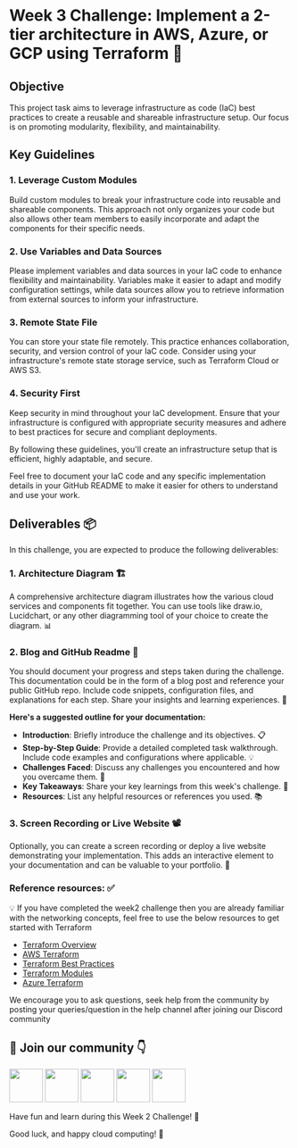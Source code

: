 
# Week 3 Challenge: Implement a 2-tier architecture in AWS, Azure, or GCP using Terraform 🚀

## Objective
This project task aims to leverage infrastructure as code (IaC) best practices to create a reusable and shareable infrastructure setup. Our focus is on promoting modularity, flexibility, and maintainability.

## Key Guidelines

### 1. Leverage Custom Modules
Build custom modules to break your infrastructure code into reusable and shareable components. This approach not only organizes your code but also allows other team members to easily incorporate and adapt the components for their specific needs.

### 2. Use Variables and Data Sources
Please implement variables and data sources in your IaC code to enhance flexibility and maintainability. Variables make it easier to adapt and modify configuration settings, while data sources allow you to retrieve information from external sources to inform your infrastructure.

### 3. Remote State File
You can store your state file remotely. This practice enhances collaboration, security, and version control of your IaC code. Consider using your infrastructure's remote state storage service, such as Terraform Cloud or AWS S3.

### 4. Security First
Keep security in mind throughout your IaC development. Ensure that your infrastructure is configured with appropriate security measures and adhere to best practices for secure and compliant deployments.

By following these guidelines, you'll create an infrastructure setup that is efficient, highly adaptable, and secure.

Feel free to document your IaC code and any specific implementation details in your GitHub README to make it easier for others to understand and use your work.


## Deliverables 📦

In this challenge, you are expected to produce the following deliverables:

### 1. Architecture Diagram 🏗️
A comprehensive architecture diagram illustrates how the various cloud services and components fit together. You can use tools like draw.io, Lucidchart, or any other diagramming tool of your choice to create the diagram. 📊

### 2. Blog and GitHub Readme 📄
You should document your progress and steps taken during the challenge. This documentation could be in the form of a blog post and reference your public GitHub repo. Include code snippets, configuration files, and explanations for each step. Share your insights and learning experiences. 📝

**Here's a suggested outline for your documentation:**

- **Introduction**: Briefly introduce the challenge and its objectives. 📋
- **Step-by-Step Guide**: Provide a detailed completed task walkthrough. Include code examples and configurations where applicable. 💡
- **Challenges Faced**: Discuss any challenges you encountered and how you overcame them. 🤔
- **Key Takeaways**: Share your key learnings from this week's challenge. 🧐
- **Resources**: List any helpful resources or references you used. 📚

### 3. Screen Recording or Live Website 📽️
Optionally, you can create a screen recording or deploy a live website demonstrating your implementation. This adds an interactive element to your documentation and can be valuable to your portfolio. 🎥


### Reference resources: ✅
💡 If you have completed the week2 challenge then you are already familiar with the networking concepts, feel free to use the below resources to get started with Terraform

- [Terraform Overview](https://youtu.be/l5k1ai_GBDE)
- [AWS Terraform](https://youtu.be/ZP_vAbjfFMs)
- [Terraform Best Practices](https://youtu.be/gxPykhPxRW0)
- [Terraform Modules](https://youtu.be/W92fsWzVRsg)
- [Azure Terraform](https://youtu.be/I-MbnfNcikk)


We encourage you to ask questions, seek help from the community by posting your queries/question in the help channel after joining our Discord community

## 🔗 Join our community 👇


<a href="https://discord.com/invite/FMtJ2bVRUE"><img src="https://img.icons8.com/color/2x/discord--v2.png" height="60px"></img></a>
<a href="https://github.com/TheCloudOpsCommunity"><img src="https://user-images.githubusercontent.com/91791257/235086411-9ec7aa5e-c095-44ce-b9e6-57b3bc3fead2.png" height="60px"></img></a>
<a href="https://twitter.com/thecloudopscomm"><img src="https://i.postimg.cc/pVqVTNJd/X-logo.png" height="60px"></img></a>
<a href="https://www.linkedin.com/company/thecloudopscomm/"><img src="https://img.icons8.com/fluency/2x/linkedin.png" height="60px"></img></a>
<a href="https://www.instagram.com/techtutorialswithpiyush/"><img src="https://user-images.githubusercontent.com/91791257/235086447-47658b7b-71fa-4baf-830a-3ba9b3a76a47.png" height="60px"></img></a>


Have fun and learn during this Week 2 Challenge! 🤗

Good luck, and happy cloud computing! 🌟

